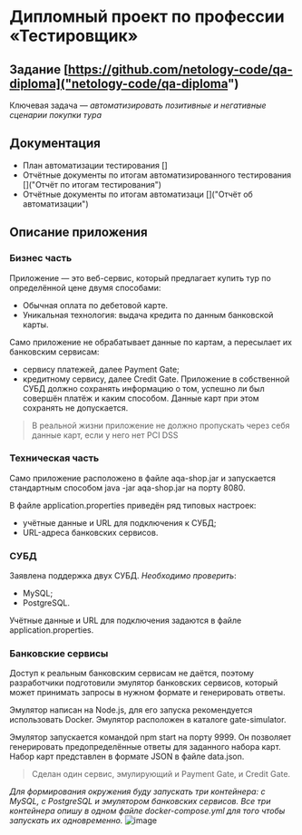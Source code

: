 # __Дипломный проект по профессии «Тестировщик»__

## Задание [https://github.com/netology-code/qa-diploma]("netology-code/qa-diploma") 
 Ключевая задача — *автоматизировать позитивные и негативные сценарии покупки тура*

## Документация
* План автоматизации тестирования []
* Отчётные документы по итогам автоматизированного тестирования []("Отчёт по итогам тестирования")
* Отчётные документы по итогам автоматизаци []("Отчёт об автоматизации")

## Описание приложения
### Бизнес часть
Приложение — это веб-сервис, который предлагает купить тур по определённой цене двумя способами:

* Обычная оплата по дебетовой карте.
* Уникальная технология: выдача кредита по данным банковской карты.


Само приложение не обрабатывает данные по картам, а пересылает их банковским сервисам:

* сервису платежей, далее Payment Gate;
* кредитному сервису, далее Credit Gate.
Приложение в собственной СУБД должно сохранять информацию о том, успешно ли был совершён платёж и каким способом. Данные карт при этом сохранять не допускается.
> В реальной жизни приложение не должно пропускать через себя данные карт, если у него нет PCI DSS
### Техническая часть
Само приложение расположено в файле aqa-shop.jar и запускается стандартным способом java -jar aqa-shop.jar на порту 8080.

В файле application.properties приведён ряд типовых настроек:

* учётные данные и URL для подключения к СУБД;
* URL-адреса банковских сервисов.
### СУБД
Заявлена поддержка двух СУБД. *Необходимо проверить*:

* MySQL;
* PostgreSQL.

Учётные данные и URL для подключения задаются в файле application.properties.
### Банковские сервисы
Доступ к реальным банковским сервисам не даётся, поэтому разработчики подготовили эмулятор банковских сервисов, который может принимать запросы в нужном формате и генерировать ответы.

Эмулятор написан на Node.js, для его запуска рекомендуется использовать Docker. Эмулятор расположен в каталоге gate-simulator.

Эмулятор запускается командой npm start на порту 9999. Он позволяет генерировать предопределённые ответы для заданного набора карт. Набор карт представлен в формате JSON в файле data.json.

> Сделан один сервис, эмулирующий и Payment Gate, и Credit Gate.

*Для формирования окружения буду запускать три контейнера: c MySQL, с PostgreSQL и эмулятором банковских сервисов. 
Все три контейнера опишу в одном файле docker-compose.yml для того чтобы запускать их одновременно.*
![image](https://github.com/Kurymshina/QA-diploma/assets/127852172/e5ab3d89-891e-4a85-a3ac-a6c14795374a)
